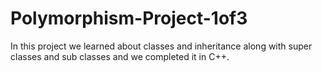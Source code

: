 # Polymorphism-Project-1of3
In this project we learned about classes and inheritance along with super classes and sub classes and we completed it in C++.
